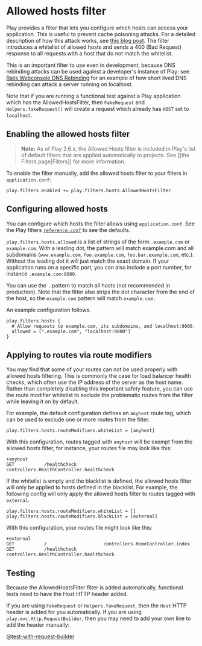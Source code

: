 <!--- Copyright (C) 2009-2018 Lightbend Inc. <https://www.lightbend.com> -->
# Allowed hosts filter

Play provides a filter that lets you configure which hosts can access your application. This is useful to prevent cache poisoning attacks. For a detailed description of how this attack works, see [this blog post](https://www.skeletonscribe.net/2013/05/practical-http-host-header-attacks.html). The filter introduces a whitelist of allowed hosts and sends a 400 (Bad Request) response to all requests with a host that do not match the whitelist.

This is an important filter to use even in development, because DNS rebinding attacks can be used against a developer's instance of Play: see [Rails Webconsole DNS Rebinding](https://benmmurphy.github.io/blog/2016/07/11/rails-webconsole-dns-rebinding/) for an example of how short lived DNS rebinding can attack a server running on localhost.

Note that if you are running a functional test against a Play application which has the AllowedHostsFilter, then `FakeRequest` and `Helpers.fakeRequest()` will create a request which already has `HOST` set to `localhost`.

## Enabling the allowed hosts filter

> **Note:** As of Play 2.6.x, the Allowed Hosts filter is included in Play's list of default filters that are applied automatically to projects.  See [[the Filters page|Filters]] for more information.

To enable the filter manually, add the allowed hosts filter to your filters in `application.conf`:

```
play.filters.enabled += play.filters.hosts.AllowedHostsFilter
```

## Configuring allowed hosts

You can configure which hosts the filter allows using `application.conf`. See the Play filters [`reference.conf`](resources/confs/filters-helpers/reference.conf) to see the defaults.

`play.filters.hosts.allowed` is a list of strings of the form `.example.com` or `example.com`. With a leading dot, the pattern will match example.com and all subdomains (`www.example.com`, `foo.example.com`, `foo.bar.example.com`, etc.). Without the leading dot it will just match the exact domain. If your application runs on a specific port, you can also include a port number, for instance `.example.com:8080`.

You can use the `.` pattern to match all hosts (not recommended in production). Note that the filter also strips the dot character from the end of the host, so the `example.com` pattern will match `example.com.`

An example configuration follows.

```
play.filters.hosts {
  # Allow requests to example.com, its subdomains, and localhost:9000.
  allowed = [".example.com", "localhost:9000"]
}
```

## Applying to routes via route modifiers

You may find that some of your routes can not be used properly with allowed hosts filtering. This is commonly the case for load balancer health checks, which often use the IP address of the server as the host name. Rather than completely disabling this important safety feature, you can use the route modifier whitelist to exclude the problematic routes from the filter while leaving it on by default.

For example, the default configuration defines an `anyhost` route tag, which can be used to exclude one or more routes from the filter.

```
play.filters.hosts.routeModifiers.whiteList = [anyhost]
```

With this configuration, routes tagged with `anyhost` will be exempt from the allowed hosts filter, for instance, your routes file may look like this:

```
+anyhost
GET           /healthcheck          controllers.HealthController.healthcheck
```

If the whitelist is empty and the blacklist is defined, the allowed hosts filter will only be applied to hosts defined in the blacklist. For example, the following config will only apply the allowed hosts filter to routes tagged with `external`.

```
play.filters.hosts.routeModifiers.whiteList = []
play.filters.hosts.routeModifiers.blackList = [external]
```

With this configuration,  your routes file might look like this:

```
+external
GET           /                     controllers.HomeController.index
GET           /healthcheck          controllers.HealthController.healthcheck
```

## Testing 

Because the AllowedHostsFilter filter is added automatically, functional tests need to have the Host HTTP header added.

If you are using `FakeRequest` or `Helpers.fakeRequest`, then the `Host` HTTP header is added for you automatically.  If you are using `play.mvc.Http.RequestBuilder`, then you may need to add your own line to add the header manually:

@[test-with-request-builder](code/javaguide/detailed/filters/FiltersTest.java)
